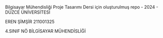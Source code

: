 Bilgisayar Mühendisliği Proje Tasarımı Dersi için oluşturulmuş repo - 2024 - DÜZCE ÜNİVERSİTESİ

EREN ŞİMŞİR
211001325

4.SINIF NÖ BİLGİSAYAR MÜHENDİSLİĞİ
